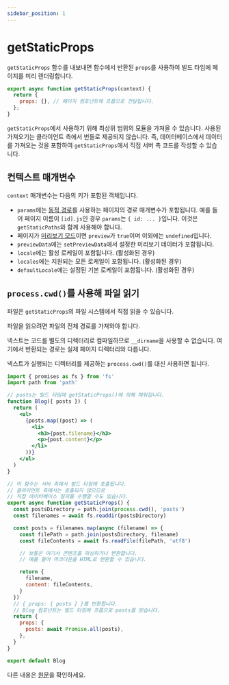 ```yaml
---
sidebar_position: 1
---
```


# getStaticProps

`getStaticProps` 함수를 내보내면 함수에서 반환된 `props`를 사용하여 빌드 타임에 페이지를 미리 렌더링합니다.

```jsx
export async function getStaticProps(context) {
  return {
    props: {}, // 페이지 컴포넌트에 프롭으로 전달됩니다.
  };
}
```

`getStaticProps`에서 사용하기 위해 최상위 범위의 모듈을 가져올 수 있습니다. 사용된 가져오기는 클라이언트 측에서 번들로 제공되지 않습니다. 즉, 데이터베이스에서 데이터를 가져오는 것을 포함하여 `getStaticProps`에서 직접 서버 측 코드를 작성할 수 있습니다.

## 컨텍스트 매개변수

`context` 매개변수는 다음의 키가 포함된 객체입니다.

- `params`에는 [동적 경로](../../documentation/routing/dynamic-routes.md)를 사용하는 페이지의 경로 매개변수가 포함됩니다. 예를 들어 페이지 이름이 `[id].js`인 경우 `params`는 `{ id: ... }`입니다. 이것은 `getStaticPaths`와 함께 사용해야 합니다.
- 페이지가 [미리보기 모드](https://nextjs.org/docs/advanced-features/preview-mode)이면 `preview`가 `true`이며 이외에는 `undefined`입니다.
- `previewData`에는 `setPreviewData`에서 설정한 미리보기 데이터가 포함됩니다.
- `locale`에는 활성 로케일이 포함됩니다. (활성화된 경우)
- `locales`에는 지원되는 모든 로케일이 포함됩니다. (활성화된 경우)
- `defaultLocale`에는 설정된 기본 로케일이 포함됩니다. (활성화된 경우)

## `process.cwd()`를 사용해 파일 읽기

파일은 `getStaticProps`의 파일 시스템에서 직접 읽을 수 있습니다.

파일을 읽으려면 파일의 전체 경로를 가져와야 합니다.

넥스트는 코드를 별도의 디렉터리로 컴파일하므로 `__dirname`을 사용할 수 없습니다. 여기에서 반환되는 경로는 실제 페이지 디렉터리와 다릅니다.

넥스트가 실행되는 디렉터리를 제공하는 `process.cwd()`를 대신 사용하면 됩니다.

```jsx
import { promises as fs } from 'fs'
import path from 'path'

// posts는 빌드 타임에 getStaticProps()에 의해 채워집니다.
function Blog({ posts }) {
  return (
    <ul>
      {posts.map((post) => (
        <li>
          <h3>{post.filename}</h3>
          <p>{post.content}</p>
        </li>
      ))}
    </ul>
  )
}

// 이 함수는 서버 측에서 빌드 타임에 호출됩니다.
// 클라이언트 측에서는 호출되지 않으므로
// 직접 데이터베이스 질의를 수행할 수도 있습니다.
export async function getStaticProps() {
  const postsDirectory = path.join(process.cwd(), 'posts')
  const filenames = await fs.readdir(postsDirectory)

  const posts = filenames.map(async (filename) => {
    const filePath = path.join(postsDirectory, filename)
    const fileContents = await fs.readFile(filePath, 'utf8')

    // 보통은 여기서 콘텐츠를 파싱하거나 변환합니다.
    // 예를 들어 마크다운을 HTML로 변환할 수 있습니다.

    return {
      filename,
      content: fileContents,
    }
  })
  // { props: { posts } }를 반환합니다.
  // Blog 컴포넌트는 빌드 타임에 프롭으로 posts를 받습니다.
  return {
    props: {
      posts: await Promise.all(posts),
    },
  }
}

export default Blog
```

다른 내용은 [원문](https://nextjs.org/docs/api-reference/data-fetching/get-static-props)을 확인하세요.
